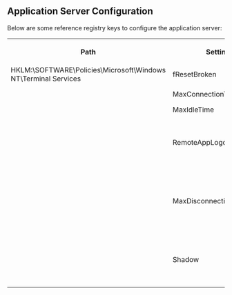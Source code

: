 ﻿## Application Server Configuration

Below are some reference registry keys to configure the application server:

<table>
      <tr>
         <th data-column="0">
            <div>
               <p>Path</p>
            </div>
         </th>
         <th data-column="1">
           <div>
             <p>Setting</p>
          </div>
         <th data-column="2">
            <div>
               <p>Value</p>
            </div>
         </th>
         <th data-column="3">
           <div>
             <p>Comment</p>
           </div>
         </th>
      </tr>
      <tr>
         <td colspan="1">HKLM:\SOFTWARE\Policies\Microsoft\Windows NT\Terminal Services</td>
         <td colspan="1">fResetBroken</td>
         <td colspan="1">1 (DWORD)</td>
         <td colspan="1">Ends the session after disconnect.</td>
      </tr>
      <tr>
         <td colspan="1"></td>
         <td colspan="1">MaxConnectionTime</td>
         <td colspan="1">(DWORD)</td>
         <td colspan="1"><a href="https://www.windows-security.org/b78a6c9be6ee3ba31d2e1737274f91ea/set-time-limit-for-active-remote-desktop-services-sessions">Max RDP session time</a></td>
      </tr>
      <tr>
         <td colspan="1"></td>
         <td colspan="1">MaxIdleTime</td>
         <td colspan="1">(DWORD)</td>
         <td colspan="1"><a href="https://www.windows-security.org/cbeb2d81ac9f076b0cdde53077328afb/set-time-limit-for-active-but-idle-remote-desktop-services-sessions">Max RDP idle time</a></td>
      </tr>
      <tr>
         <td colspan="1"></td>
         <td colspan="1">RemoteAppLogoffTimeLimit</td>
         <td colspan="1">(DWORD)</td>
         <td colspan="1"><a href="https://www.windows-security.org/f133e6f0d1e4b6906129f6075ab87bfc/set-time-limit-for-logoff-of-remoteapp-sessions">Specifies how long the RDP session will stay alive after closing the application windows(s)</a></td>
      </tr>
      <tr>
         <td colspan="1"></td>
         <td colspan="1">MaxDisconnectionTime</td>
         <td colspan="1">(DWORD)</td>
         <td colspan="1"><a href="https://www.windows-security.org/666d6d71daa691cfa387b9c885da1f3d/set-time-limit-for-disconnected-sessions">Specifies how long the RDP session will stay alive and be reconnected to if the user disconnects</a></td>
      </tr>
      <tr>
         <td colspan="1"></td>
         <td colspan="1">Shadow</td>
         <td colspan="1">4(DWORD)</td>
         <td colspan="1"><a href="https://www.windows-security.org/d1cb44a0c8fa4a101929e6cb9b67e656/set-rules-for-remote-control-of-remote-desktop-services-user">Allow viewing a users RDP session via mstsc /shadow:{session-id} /noConsentPrompt</a></td>
      </tr>
</table>